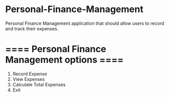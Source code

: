 # Personal-Finance-Management
Personal Finance Management application that should allow users to record and track their expenses.

# ==== Personal Finance Management options ====
1. Record Expense
2. View Expenses
3. Calculate Total Expenses
4. Exit
